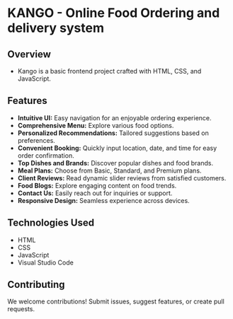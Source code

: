 # KANGO - Online Food Ordering and delivery system

## Overview
- Kango is a basic frontend project crafted with HTML, CSS, and JavaScript.

## Features

- **Intuitive UI:** Easy navigation for an enjoyable ordering experience.
- **Comprehensive Menu:** Explore various food options.
- **Personalized Recommendations:** Tailored suggestions based on preferences.
- **Convenient Booking:** Quickly input location, date, and time for easy order confirmation.
- **Top Dishes and Brands:** Discover popular dishes and food brands.
- **Meal Plans:** Choose from Basic, Standard, and Premium plans.
- **Client Reviews:** Read dynamic slider reviews from satisfied customers.
- **Food Blogs:** Explore engaging content on food trends.
- **Contact Us:** Easily reach out for inquiries or support.
- **Responsive Design:** Seamless experience across devices.

## Technologies Used

- HTML
- CSS
- JavaScript
- Visual Studio Code

## Contributing

We welcome contributions! Submit issues, suggest features, or create pull requests.
